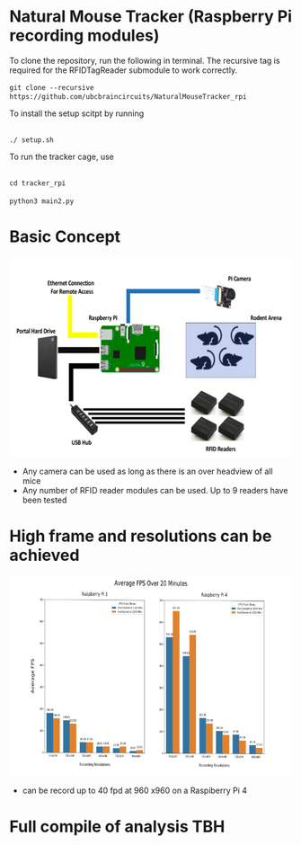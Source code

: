 # Natural Mouse Tracker (Raspberry Pi recording modules)

To clone the repository, run the following in terminal. The recursive tag is required for the RFIDTagReader submodule to work correctly.
```
git clone --recursive https://github.com/ubcbraincircuits/NaturalMouseTracker_rpi
```
To install the setup scitpt by running 

```

./ setup.sh

```
To run the tracker cage, use 
```

cd tracker_rpi

python3 main2.py
```

# Basic Concept
![](setup.png)
- Any camera can be used as long as there is an over headview of all mice
- Any number of RFID reader modules can be used. Up to 9 readers have been tested
# High frame and resolutions can be achieved 
![](performance.png)
- can be record up to 40 fpd at 960 x960 on a Raspiberry Pi 4
# Full compile of analysis TBH
